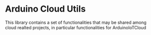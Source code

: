 # Arduino Cloud Utils

This library contains a set of functionalities that may be shared among cloud realted projects, in particular functionalities for ArduinoIoTCloud